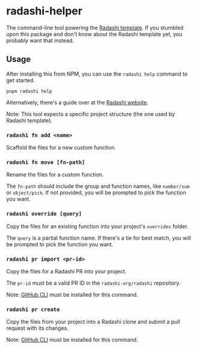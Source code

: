 # radashi-helper

The command-line tool powering the [Radashi template](https://github.com/radashi-org/radashi-template). If you stumbled upon this package and don't know about the Radashi template yet, you probably want that instead.

## Usage

After installing this from NPM, you can use the `radashi help` command to get started.

```
pnpm radashi help
```

Alternatively, there's a guide over at the [Radashi website](https://radashi.js.org/your-own-radashi).

Note: This tool expects a specific project structure (the one used by Radashi template).

### `radashi fn add <name>`

Scaffold the files for a new custom function.

### `radashi fn move [fn-path]`

Rename the files for a custom function.

The `fn-path` should include the group and function names, like `number/sum` or `object/pick`. If not provided, you will be prompted to pick the function you want.

### `radashi override [query]`

Copy the files for an existing function into your project's `overrides` folder.

The `query` is a partial function name. If there's a tie for best match, you will be prompted to pick the function you want.

### `radashi pr import <pr-id>`

Copy the files for a Radashi PR into your project.

The `pr-id` must be a valid PR ID in the `radashi-org/radashi` repository.

Note: [GitHub CLI](https://cli.github.com) must be installed for this command.

### `radashi pr create`

Copy the files from your project into a Radashi clone and submit a pull request with its changes.

Note: [GitHub CLI](https://cli.github.com) must be installed for this command.
